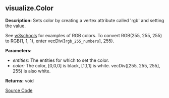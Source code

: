 ## visualize.Color  
  
  
**Description:** Sets color by creating a vertex attribute called 'rgb' and setting the value.


See
<a href="https://www.w3schools.com/colors/colors_rgb.asp?color=rgb(0,%200,%200)" target="_blank">w3schools</a>
for examples of RGB colors. To convert RGB(255, 255, 255) to RGB(1, 1, 1), enter vecDiv([`rgb_255_numbers`], 255).  
  
**Parameters:**  
  * *entities:* The entities for which to set the color.  
  * *color:* The color, [0,0,0] is black, [1,1,1] is white. vecDiv([255, 255, 255], 255) is also white.  
  
**Returns:** void  

[Source Code](https://github.com/design-automation/mobius-sim-funcs/blob/main/src/modules/functions/visualize/Color.ts) 